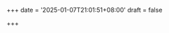 +++
date = '2025-01-07T21:01:51+08:00'
draft = false

+++

<!-- This file shouldn't be deleted. It's used to disable the `post/index.html` page. -->
<!-- We should set this md file to be a draft. Because we don't want to have `post/index.html`. -->